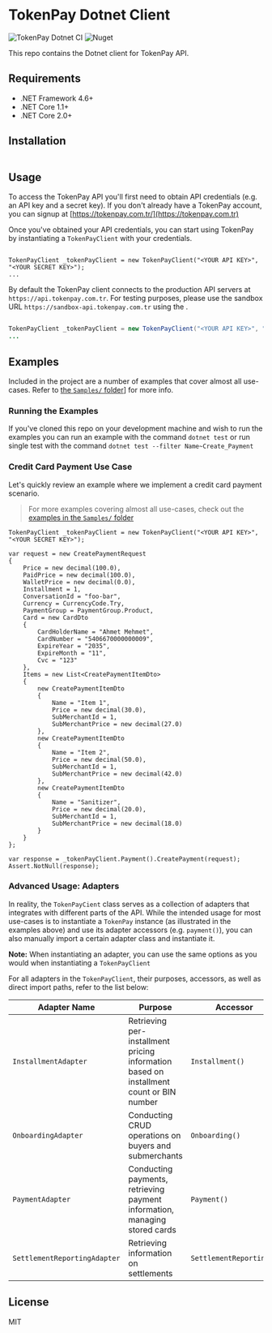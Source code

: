 # TokenPay Dotnet Client

![TokenPay Dotnet CI](https://github.com/craftbaseio/tokenpay-dotnet-client/workflows/TokenPay%20Dotnet%20CI/badge.svg)
![Nuget](https://img.shields.io/nuget/v/TokenPay)

This repo contains the Dotnet client for TokenPay API.

## Requirements
- .NET Framework 4.6+
- .NET Core 1.1+ 
- .NET Core 2.0+

## Installation
```bash

```

## Usage
To access the TokenPay API you'll first need to obtain API credentials (e.g. an API key and a secret key). If you don't already have a TokenPay account, you can signup at [https://tokenpay.com.tr/](https://tokenpay.com.tr)

Once you've obtained your API credentials, you can start using TokenPay by instantiating a `TokenPayClient` with your credentials.

```dotnet

TokenPayClient _tokenPayClient = new TokenPayClient("<YOUR API KEY>", "<YOUR SECRET KEY>");
...

```

By default the TokenPay client connects to the production API servers at `https://api.tokenpay.com.tr`. For testing purposes, please use the sandbox URL `https://sandbox-api.tokenpay.com.tr` using the .

```java

TokenPayClient _tokenPayClient = new TokenPayClient("<YOUR API KEY>", "<YOUR SECRET KEY>", "https://sandbox-api.tokenpay.com.tr");
...

```

## Examples
Included in the project are a number of examples that cover almost all use-cases. Refer to [the `Samples/` folder](./Samples)] for more info.

### Running the Examples
If you've cloned this repo on your development machine and wish to run the examples you can run an example with the command `dotnet test` or run single test with the command `dotnet test --filter Name~Create_Payment`

### Credit Card Payment Use Case
Let's quickly review an example where we implement a credit card payment scenario.

> For more examples covering almost all use-cases, check out the [examples in the `Samples/` folder](./Samples)

```dotnet
TokenPayClient _tokenPayClient = new TokenPayClient("<YOUR API KEY>", "<YOUR SECRET KEY>");

var request = new CreatePaymentRequest
{
    Price = new decimal(100.0),
    PaidPrice = new decimal(100.0),
    WalletPrice = new decimal(0.0),
    Installment = 1,
    ConversationId = "foo-bar",
    Currency = CurrencyCode.Try,
    PaymentGroup = PaymentGroup.Product,
    Card = new CardDto
    {
        CardHolderName = "Ahmet Mehmet",
        CardNumber = "5406670000000009",
        ExpireYear = "2035",
        ExpireMonth = "11",
        Cvc = "123"
    },
    Items = new List<CreatePaymentItemDto>
    {
        new CreatePaymentItemDto
        {
            Name = "Item 1",
            Price = new decimal(30.0),
            SubMerchantId = 1,
            SubMerchantPrice = new decimal(27.0)
        },
        new CreatePaymentItemDto
        {
            Name = "Item 2",
            Price = new decimal(50.0),
            SubMerchantId = 1,
            SubMerchantPrice = new decimal(42.0)
        },
        new CreatePaymentItemDto
        {
            Name = "Sanitizer",
            Price = new decimal(20.0),
            SubMerchantId = 1,
            SubMerchantPrice = new decimal(18.0)
        }
    }
};

var response = _tokenPayClient.Payment().CreatePayment(request);
Assert.NotNull(response);
```

### Advanced Usage: Adapters
In reality, the `TokenPayCient` class serves as a collection of adapters that integrates with different parts of the API. While the intended usage for most use-cases is to instantiate a `TokenPay` instance (as illustrated in the examples above) and use its adapter accessors (e.g. `payment()`), you can also manually import a certain adapter class and instantiate it.

**Note:** When instantiating an adapter, you can use the same options as you would when instantiating a `TokenPayClient`

For all adapters in the `TokenPayClient`, their purposes, accessors, as well as direct import paths, refer to the list below:

| Adapter Name | Purpose | Accessor |
|--------------|---------|----------|
| `InstallmentAdapter` | Retrieving per-installment pricing information based on installment count or BIN number | `Installment()` |
| `OnboardingAdapter` | Conducting CRUD operations on buyers and submerchants | `Onboarding()` |
| `PaymentAdapter` | Conducting payments, retrieving payment information, managing stored cards | `Payment()` |
| `SettlementReportingAdapter` | Retrieving information on settlements | `SettlementReporting()` |

## License
MIT
